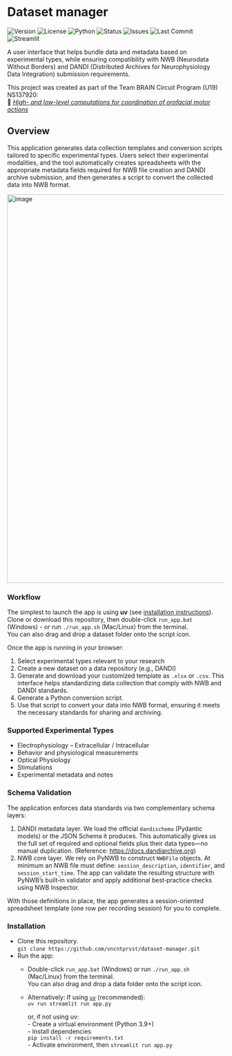 # Dataset manager

<!-- Badges -->
![Version](https://img.shields.io/github/v/tag/vncntprvst/dataset-manager?label=version&sort=semver)
![License](https://img.shields.io/badge/License-CC--BY--4.0-lightgrey.svg)
![Python](https://img.shields.io/badge/Python-3.11%2B-informational.svg)
![Status](https://img.shields.io/badge/status-alpha-orange.svg)
![Issues](https://img.shields.io/github/issues/vncntprvst/dataset-manager.svg)
![Last Commit](https://img.shields.io/github/last-commit/vncntprvst/dataset-manager.svg)
![Streamlit](https://img.shields.io/badge/built%20with-Streamlit-ff4b4b.svg)

A user interface that helps bundle data and metadata based on experimental types, while ensuring compatibility with NWB (Neurodata Without Borders) and DANDI (Distributed Archives for Neurophysiology Data Integration) submission requirements.

This project was created as part of the Team BRAIN Circuit Program (U19) NS137920:  
🔗 [_High- and low-level computations for coordination of orofacial motor actions_](https://rhythm-n-rodents.github.io/)

## Overview

This application generates data collection templates and conversion scripts tailored to specific experimental types. Users select their experimental modalities, and the tool automatically creates spreadsheets with the appropriate metadata fields required for NWB file creation and DANDI archive submission, and then generates a script to convert the collected data into NWB format.

<img width="863" height="899" alt="image" src="https://github.com/user-attachments/assets/2ab91c40-3f54-4e5d-b9c3-fc4c368acaa7" />

### Workflow
The simplest to launch the app is using **uv** (see [installation instructions](https://docs.astral.sh/uv/getting-started/installation/)).  
Clone or download this repository, then double-click `run_app.bat` (Windows) - or run `./run_app.sh` (Mac/Linux) from the terminal.  
You can also drag and drop a dataset folder onto the script icon.  

Once the app is running in your browser:
1. Select experimental types relevant to your research
2. Create a new dataset on a data repository (e.g., DANDI)
3. Generate and download your customized template as `.xlsx` or `.csv`. This interface helps standardizing data collection that comply with NWB and DANDI standards.
4. Generate a Python conversion script.
5. Use that script to convert your data into NWB format, ensuring it meets the necessary standards for sharing and archiving. 

### Supported Experimental Types
- Electrophysiology – Extracellular / Intracellular
- Behavior and physiological measurements
- Optical Physiology
- Stimulations
- Experimental metadata and notes

### Schema Validation

The application enforces data standards via two complementary schema layers:

1. DANDI metadata layer. We load the official `dandischema` (Pydantic models) or the JSON Schema it produces. This automatically gives us the full set of required and optional fields plus their data types—no manual duplication. (Reference: https://docs.dandiarchive.org)
2. NWB core layer. We rely on PyNWB to construct `NWBFile` objects. At minimum an NWB file must define: `session_description`, `identifier`, and `session_start_time`. The app can validate the resulting structure with PyNWB’s built‑in validator and apply additional best‑practice checks using NWB Inspector.

With those definitions in place, the app generates a session-oriented spreadsheet template (one row per recording session) for you to complete.

### Installation
* Clone this repository.  
    `git clone https://github.com/vncntprvst/dataset-manager.git`
* Run the app:
    * Double-click `run_app.bat` (Windows) or run `./run_app.sh` (Mac/Linux) from the terminal.   
    You can also drag and drop a data folder onto the script icon.
    * Alternatively:
        If using [`uv`](https://docs.astral.sh/uv/getting-started/installation/) (recommended):  
        `uv run streamlit run app.py`

        or, if not using uv:  
            - Create a virtual environment (Python 3.9+)  
            - Install dependencies    
            `pip install -r requirements.txt`  
            - Activate environment, then `streamlit run app.py`

